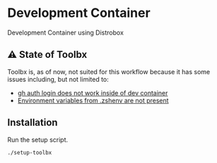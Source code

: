 # Development Container
Development Container using Distrobox

## :warning: State of Toolbx
Toolbx is, as of now, not suited for this workflow because it has some issues 
including, but not limited to:

- [gh auth login does not work inside of dev container](https://github.com/notfirefox/dev-container/issues/1)
- [Environment variables from .zshenv are not present](https://github.com/notfirefox/dev-container/issues/4)

## Installation
Run the setup script.
```sh
./setup-toolbx
```

